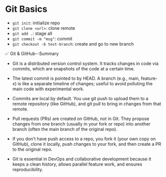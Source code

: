 # Git Basics

- `git init`: initialize repo
- `git clone <url>`: clone remote
- `git add .`: stage all
- `git commit -m "msg"`: commit
- `git checkout -b test-branch`: create and go to new branch

✅ Git & GitHub--Summary
- Git is a distributed version control system. It tracks changes in code via commits, which are snapshots of the code at a certain time.

- The latest commit is pointed to by HEAD. A branch (e.g., main, feature-x) is like a separate timeline of changes; useful to avoid polluting the main code with experimental work.

- Commits are local by default. You use git push to upload them to a remote repository (like GitHub), and git pull to bring in changes from that remote.

- Pull requests (PRs) are created on GitHub, not in Git. They propose changes from one branch (usually in your fork or repo) into another branch (often the main branch of the original repo).

- If you don’t have push access to a repo, you fork it (your own copy on GitHub), clone it locally, push changes to your fork, and then create a PR to the original repo.

- Git is essential in DevOps and collaborative development because it keeps a clean history, allows parallel feature work, and ensures reproducibility.